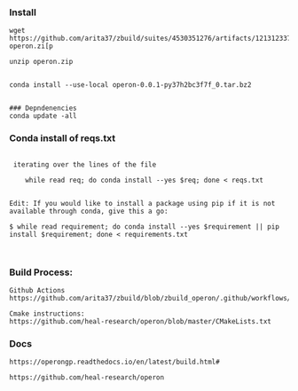 

### Install
```
wget   https://github.com/arita37/zbuild/suites/4530351276/artifacts/121312337    operon.zi[p

unzip operon.zip


conda install --use-local operon-0.0.1-py37h2bc3f7f_0.tar.bz2


### Depndenencies
conda update -all

```


### Conda install of reqs.txt
```

 iterating over the lines of the file

    while read req; do conda install --yes $req; done < reqs.txt


Edit: If you would like to install a package using pip if it is not available through conda, give this a go:

$ while read requirement; do conda install --yes $requirement || pip install $requirement; done < requirements.txt



```



### Build Process:
    Github Actions
    https://github.com/arita37/zbuild/blob/zbuild_operon/.github/workflows/build_operon_py37.yml

    Cmake instructions:
    https://github.com/heal-research/operon/blob/master/CMakeLists.txt


### Docs

    https://operongp.readthedocs.io/en/latest/build.html#

    https://github.com/heal-research/operon



